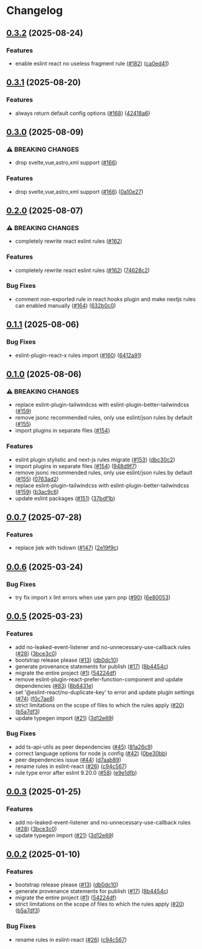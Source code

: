 # Changelog

## [0.3.2](https://github.com/BiscuitTin/eslint-config/compare/eslint-config-v0.3.1...eslint-config-v0.3.2) (2025-08-24)


### Features

* enable eslint react no useless fragment rule ([#182](https://github.com/BiscuitTin/eslint-config/issues/182)) ([ca0ed41](https://github.com/BiscuitTin/eslint-config/commit/ca0ed41f821a0d49c26599028ea5603171a58f8b))

## [0.3.1](https://github.com/BiscuitTin/eslint-config/compare/eslint-config-v0.3.0...eslint-config-v0.3.1) (2025-08-20)


### Features

* always return default config options ([#168](https://github.com/BiscuitTin/eslint-config/issues/168)) ([42418a6](https://github.com/BiscuitTin/eslint-config/commit/42418a687b611b96e3859527ba8c516dd1774940))

## [0.3.0](https://github.com/BiscuitTin/eslint-config/compare/eslint-config-v0.2.0...eslint-config-v0.3.0) (2025-08-09)


### ⚠ BREAKING CHANGES

* drop svelte,vue,astro,xml support ([#166](https://github.com/BiscuitTin/eslint-config/issues/166))

### Features

* drop svelte,vue,astro,xml support ([#166](https://github.com/BiscuitTin/eslint-config/issues/166)) ([0a10e27](https://github.com/BiscuitTin/eslint-config/commit/0a10e27cef147338d9e870fb70df29faecdb904e))

## [0.2.0](https://github.com/BiscuitTin/eslint-config/compare/eslint-config-v0.1.1...eslint-config-v0.2.0) (2025-08-07)


### ⚠ BREAKING CHANGES

* completely rewrite react eslint rules ([#162](https://github.com/BiscuitTin/eslint-config/issues/162))

### Features

* completely rewrite react eslint rules ([#162](https://github.com/BiscuitTin/eslint-config/issues/162)) ([74628c2](https://github.com/BiscuitTin/eslint-config/commit/74628c26a360cf43320d457ae90829e1c2f49187))


### Bug Fixes

* comment non-exported rule in react hooks plugin and make nextjs rules can enabled manually ([#164](https://github.com/BiscuitTin/eslint-config/issues/164)) ([632b0c0](https://github.com/BiscuitTin/eslint-config/commit/632b0c06dd3ea0cd18f6aca29d442a281faed51e))

## [0.1.1](https://github.com/BiscuitTin/eslint-config/compare/eslint-config-v0.1.0...eslint-config-v0.1.1) (2025-08-06)


### Bug Fixes

* eslint-plugin-react-x rules import ([#160](https://github.com/BiscuitTin/eslint-config/issues/160)) ([6412a91](https://github.com/BiscuitTin/eslint-config/commit/6412a9195362704f441ea56a12d892f5284f69c7))

## [0.1.0](https://github.com/BiscuitTin/eslint-config/compare/eslint-config-v0.0.7...eslint-config-v0.1.0) (2025-08-06)


### ⚠ BREAKING CHANGES

* replace eslint-plugin-tailwindcss with eslint-plugin-better-tailwindcss ([#159](https://github.com/BiscuitTin/eslint-config/issues/159))
* remove jsonc recommended rules, only use eslint/json rules by default ([#155](https://github.com/BiscuitTin/eslint-config/issues/155))
* import plugins in separate files ([#154](https://github.com/BiscuitTin/eslint-config/issues/154))

### Features

* eslint plugin stylistic and next-js rules migrate ([#153](https://github.com/BiscuitTin/eslint-config/issues/153)) ([dbc30c2](https://github.com/BiscuitTin/eslint-config/commit/dbc30c2e041dcd48c3a294a3e24d811521cff397))
* import plugins in separate files ([#154](https://github.com/BiscuitTin/eslint-config/issues/154)) ([948d9f7](https://github.com/BiscuitTin/eslint-config/commit/948d9f7b661f8e679ad14ae28ce8b3f4427b3862))
* remove jsonc recommended rules, only use eslint/json rules by default ([#155](https://github.com/BiscuitTin/eslint-config/issues/155)) ([0763ad2](https://github.com/BiscuitTin/eslint-config/commit/0763ad212390da7aecb5238b3845badec0909f4b))
* replace eslint-plugin-tailwindcss with eslint-plugin-better-tailwindcss ([#159](https://github.com/BiscuitTin/eslint-config/issues/159)) ([b3ac9c6](https://github.com/BiscuitTin/eslint-config/commit/b3ac9c6b615b6bf1618bcd42a53f61f97efe316c))
* update eslint packages ([#151](https://github.com/BiscuitTin/eslint-config/issues/151)) ([37bdf1b](https://github.com/BiscuitTin/eslint-config/commit/37bdf1bda21e2b31906a579ff59d32bc947b9102))

## [0.0.7](https://github.com/BiscuitTin/eslint-config/compare/eslint-config-v0.0.6...eslint-config-v0.0.7) (2025-07-28)


### Features

* replace jiek with tsdown ([#147](https://github.com/BiscuitTin/eslint-config/issues/147)) ([2e19f9c](https://github.com/BiscuitTin/eslint-config/commit/2e19f9c5712c7c3ef19a9d319156c07ff6657050))

## [0.0.6](https://github.com/BiscuitTin/eslint-config/compare/eslint-config-v0.0.5...eslint-config-v0.0.6) (2025-03-24)


### Bug Fixes

* try fix import x lint errors when use yarn pnp ([#90](https://github.com/BiscuitTin/eslint-config/issues/90)) ([6e80053](https://github.com/BiscuitTin/eslint-config/commit/6e800539076a559d067dc48064f3d5ee8920b864))

## [0.0.5](https://github.com/BiscuitTin/eslint-config/compare/eslint-config-v0.0.4...eslint-config-v0.0.5) (2025-03-23)


### Features

* add no-leaked-event-listener and no-unnecessary-use-callback rules ([#28](https://github.com/BiscuitTin/eslint-config/issues/28)) ([3bce3c0](https://github.com/BiscuitTin/eslint-config/commit/3bce3c0871b6dc922d7a8e43390f6fb3004fbcf2))
* bootstrap release please ([#13](https://github.com/BiscuitTin/eslint-config/issues/13)) ([db0dc10](https://github.com/BiscuitTin/eslint-config/commit/db0dc109cf86e8215c1a39ee3a2ee493dceda3ea))
* generate provenance statements for publish ([#17](https://github.com/BiscuitTin/eslint-config/issues/17)) ([8b4454c](https://github.com/BiscuitTin/eslint-config/commit/8b4454c1e3cc453b080d1a855a384dc5557e3268))
* migrate the entire project ([#1](https://github.com/BiscuitTin/eslint-config/issues/1)) ([54224df](https://github.com/BiscuitTin/eslint-config/commit/54224dfc369f2ba76362bb93b46fb4962a923810))
* remove eslint-plugin-react-prefer-function-component and update dependencies ([#83](https://github.com/BiscuitTin/eslint-config/issues/83)) ([8b8431e](https://github.com/BiscuitTin/eslint-config/commit/8b8431eb4cfabec2067ec1f0eca6dad3e3e2a371))
* set '@eslint-react/no-duplicate-key' to error and update plugin settings ([#74](https://github.com/BiscuitTin/eslint-config/issues/74)) ([f0c7ae8](https://github.com/BiscuitTin/eslint-config/commit/f0c7ae8c2ee9bb117150a8f37cf2351f41f30f8c))
* strict limitations on the scope of files to which the rules apply ([#20](https://github.com/BiscuitTin/eslint-config/issues/20)) ([b5a7df3](https://github.com/BiscuitTin/eslint-config/commit/b5a7df3703221e63024b5bafda7a776f6d6977b2))
* update typegen import ([#21](https://github.com/BiscuitTin/eslint-config/issues/21)) ([3d12e69](https://github.com/BiscuitTin/eslint-config/commit/3d12e698b48eee1d490841b3c94505056d0b7d0c))


### Bug Fixes

* add ts-api-utils as peer dependencies ([#45](https://github.com/BiscuitTin/eslint-config/issues/45)) ([81a26c9](https://github.com/BiscuitTin/eslint-config/commit/81a26c9b515a29cc44231b429515fbea1ca22e6e))
* correct language options for node js config ([#42](https://github.com/BiscuitTin/eslint-config/issues/42)) ([0be30bb](https://github.com/BiscuitTin/eslint-config/commit/0be30bb62ce8d00fd5e894c903366b3413dcdfa6))
* peer dependencies issue ([#44](https://github.com/BiscuitTin/eslint-config/issues/44)) ([d7aab89](https://github.com/BiscuitTin/eslint-config/commit/d7aab89f97b04c3bc23edfc352880f4fc4639e4e))
* rename rules in eslint-react ([#26](https://github.com/BiscuitTin/eslint-config/issues/26)) ([c94c567](https://github.com/BiscuitTin/eslint-config/commit/c94c56733abe214524b04f51c10653cf0563c4a8))
* rule type error after eslint 9.20.0 ([#58](https://github.com/BiscuitTin/eslint-config/issues/58)) ([e9e1dfb](https://github.com/BiscuitTin/eslint-config/commit/e9e1dfb08e44240b4817cee98d29bea6957a4406))

## [0.0.3](https://github.com/BiscuitTin/eslint-config/compare/eslint-config-v0.0.2...eslint-config-v0.0.3) (2025-01-25)


### Features

* add no-leaked-event-listener and no-unnecessary-use-callback rules ([#28](https://github.com/BiscuitTin/eslint-config/issues/28)) ([3bce3c0](https://github.com/BiscuitTin/eslint-config/commit/3bce3c0871b6dc922d7a8e43390f6fb3004fbcf2))
* update typegen import ([#21](https://github.com/BiscuitTin/eslint-config/issues/21)) ([3d12e69](https://github.com/BiscuitTin/eslint-config/commit/3d12e698b48eee1d490841b3c94505056d0b7d0c))

## [0.0.2](https://github.com/BiscuitTin/eslint-config/compare/eslint-config-v0.0.1...eslint-config-v0.0.2) (2025-01-10)


### Features

* bootstrap release please ([#13](https://github.com/BiscuitTin/eslint-config/issues/13)) ([db0dc10](https://github.com/BiscuitTin/eslint-config/commit/db0dc109cf86e8215c1a39ee3a2ee493dceda3ea))
* generate provenance statements for publish ([#17](https://github.com/BiscuitTin/eslint-config/issues/17)) ([8b4454c](https://github.com/BiscuitTin/eslint-config/commit/8b4454c1e3cc453b080d1a855a384dc5557e3268))
* migrate the entire project ([#1](https://github.com/BiscuitTin/eslint-config/issues/1)) ([54224df](https://github.com/BiscuitTin/eslint-config/commit/54224dfc369f2ba76362bb93b46fb4962a923810))
* strict limitations on the scope of files to which the rules apply ([#20](https://github.com/BiscuitTin/eslint-config/issues/20)) ([b5a7df3](https://github.com/BiscuitTin/eslint-config/commit/b5a7df3703221e63024b5bafda7a776f6d6977b2))


### Bug Fixes

* rename rules in eslint-react ([#26](https://github.com/BiscuitTin/eslint-config/issues/26)) ([c94c567](https://github.com/BiscuitTin/eslint-config/commit/c94c56733abe214524b04f51c10653cf0563c4a8))
